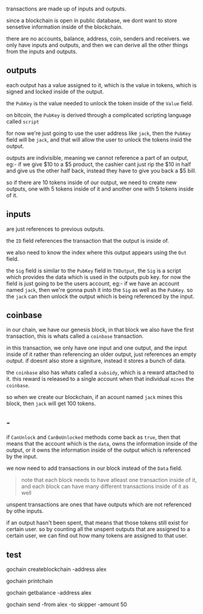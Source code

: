 transactions are made up of inputs and outputs.

since a blockchain is open in public database, we dont want to store sensetive information
inside of the blockchain.

there are no accounts, balance, address, coin, senders and receivers.
we only have inputs and outputs, and then we can derive all the other things from the inputs and outputs.


## outputs
each output has a value assigned to it, which is the value in tokens, which is signed and locked inside of the output.

the `PubKey` is the value needed to unlock the token inside of the `Value` field.

on bitcoin, the `PubKey` is derived through a complicated scripting language called `script`

for now we're just going to use the user address like `jack`, then the `PubKey` field will be `jack`, and that will allow the user to unlock the tokens insid the output.

outputs are indivisible, meaning we cannot reference a part of an output, eg:- if we give $10 to a $5 product, the cashier cant just rip the $10 in half and give us the other half back,
instead they have to give you back a $5 bill.

so if there are 10 tokens inside of our output, we need to create new outputs, one with 5 tokens inside of it and another one with 5 tokens inside of it.


## inputs
are just references to previous outputs.

the `ID` field references the transaction that the output is inside of.

we also need to know the index where this output appears using the `Out` field.

the `Sig` field is similar to the `PubKey` field in `TXOutput`, the `Sig` is a script which provides the data which is used in the outputs pub key.
for now the field is just going to be the users account, eg:- if we have an account named `jack`, then we're gonna push it into the `Sig` as well as the `PubKey`.
so the `jack` can then unlock the output which is being referenced by the input.


## coinbase
in our chain, we have our genesis block, in that block we also have the first transaction, this is whats called a `coinbase` transaction.

in this transaction, we only have one input and one output, and the input inside of it rather than referencing an older output, just references an empty output.
if doesnt also store a signiture, instead it stores a bunch of data.

the `coinbase` also has whats called a `subsidy`, which is a reward attached to it.
this reward is released to a single account when that individual `mines` the `coinbase`.

so when we create our blockchain, if an acount named `jack` mines this block, then `jack` will get 100 tokens.


## -
if `CanUnlock` and `CanBeUnlocked` methods come back as `true`, then that means that the account which is the `data`, owns the information inside of the output, or it owns the information
inside of the output which is referenced by the input.


we now need to add transactions in our block instead of the `Data` field.

> note that each block needs to have atleast one transaction inside of it, and each block can have many different transactions inside of it as well


unspent transactions are ones that have outputs which are not referenced by othe inputs.

if an output hasn't been spent, that means that those tokens still exist for certain user.
so by counting all the unspent outputs that are assigned to a certain user, we can find out how many tokens are assigned to that user.


## test

gochain createblockchain -address alex

gochain printchain

gochain getbalance -address alex

gochain send -from alex -to skipper -amount 50
